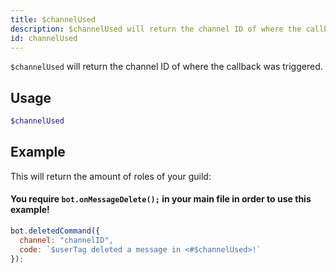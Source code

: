 ```yaml
---
title: $channelUsed 
description: $channelUsed will return the channel ID of where the callback was triggered.
id: channelUsed
---
```


`$channelUsed` will return the channel ID of where the callback was triggered.

## Usage

```php
$channelUsed
```


## Example

This will return the amount of roles of your guild:

#### You require `bot.onMessageDelete();` in your main file in order to use this example!

```javascript
bot.deletedCommand({
  channel: "channelID",
  code: `$userTag deleted a message in <#$channelUsed>!`
});
```
